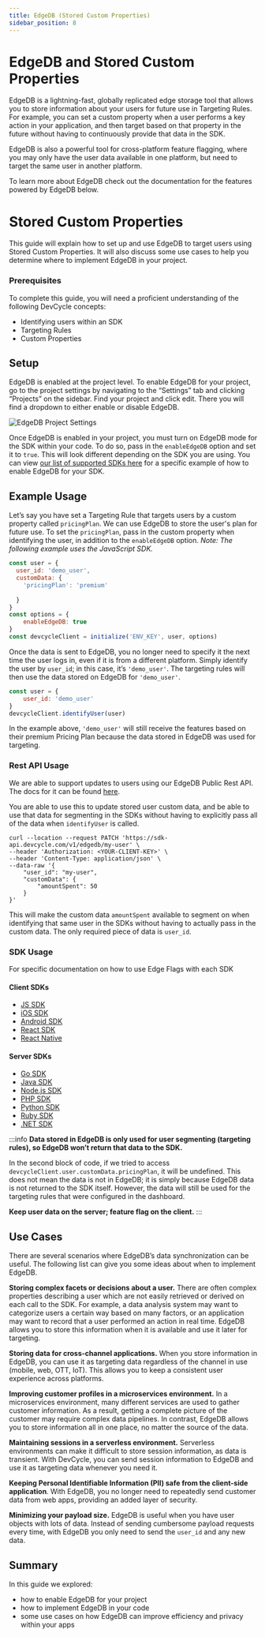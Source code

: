 ```yaml
---
title: EdgeDB (Stored Custom Properties)
sidebar_position: 8
---
```


# EdgeDB and Stored Custom Properties

EdgeDB is a lightning-fast, globally replicated edge storage tool that allows you to store information about your users for future use in Targeting Rules. For example, you can set a custom property when a user performs a key action in your application, and then target based on that property in the future without having to 
continuously provide that data in the SDK. 

EdgeDB is also a powerful tool for cross-platform feature flagging, where you may only have the user data available in one platform, but need to target the same user in another platform.

To learn more about EdgeDB check out the documentation for the features powered by EdgeDB below.

# Stored Custom Properties
This guide will explain how to set up and use EdgeDB to target users using Stored Custom Properties. It will also discuss some use cases to help you determine where to implement EdgeDB in your project.

### Prerequisites

To complete this guide, you will need a proficient understanding of the following DevCycle concepts:

- Identifying users within an SDK
- Targeting Rules
- Custom Properties

## Setup

EdgeDB is enabled at the project level. To enable EdgeDB for your project, go to the project settings by navigating to the “Settings” tab and clicking “Projects” on the sidebar. Find your project and click edit. There you will find a dropdown to either enable or disable EdgeDB.

![EdgeDB Project Settings](/august-2022-edgedb-project-settings.png)

Once EdgeDB is enabled in your project, you must turn on EdgeDB mode for the SDK within your code. To do so, pass in the `enableEdgeDB` option and set it to `true`. This will look different depending on the SDK you are using. You can view [our list of supported SDKs here](#sdk-usage) for a specific example of how to enable EdgeDB for your SDK.

## Example Usage

Let’s say you have set a Targeting Rule that targets users by a custom property called `pricingPlan`. We can use EdgeDB to store the user's plan for future use. To set the `pricingPlan`, pass in the custom property when identifying the user, in addition to the `enableEdgeDB` option. *Note: The following example uses the JavaScript SDK.*

```jsx
const user = {
  user_id: 'demo_user',
  customData: {
    'pricingPlan': 'premium'
  
  }
}
const options = {
	enableEdgeDB: true
}
const devcycleClient = initialize('ENV_KEY', user, options)
```

Once the data is sent to EdgeDB, you no longer need to specify it the next time the user logs in, even if it is from a different platform. Simply identify the user by `user_id`; in this case, it’s `'demo_user'`. The targeting rules will then use the data stored on EdgeDB for `'demo_user'`.

```jsx
const user = {
	user_id: 'demo_user'
}
devcycleClient.identifyUser(user)
```

In the example above, `'demo_user'` will still receive the features based on their premium Pricing Plan because the data stored in EdgeDB was used for targeting.

### Rest API Usage

We are able to support updates to users using our EdgeDB Public Rest API. The docs for it can be found [here](/bucketing-api/).

You are able to use this to update stored user custom data, and be able to use that data for segmenting in the SDKs without having to explicitly pass all of the data when `identifyUser` is called.

```
curl --location --request PATCH 'https://sdk-api.devcycle.com/v1/edgedb/my-user' \
--header 'Authorization: <YOUR-CLIENT-KEY>' \
--header 'Content-Type: application/json' \
--data-raw '{
    "user_id": "my-user",
    "customData": {
        "amountSpent": 50
    }
}'
```

This will make the custom data `amountSpent` available to segment on when identifying that same user in the SDKs without having to actually pass in the custom data. The only required piece of data is `user_id`.

### SDK Usage

For specific documentation on how to use Edge Flags with each SDK

#### Client SDKs
- [JS SDK](/sdk/client-side-sdks/javascript/javascript-usage#edgedb)
- [iOS SDK](/sdk/client-side-sdks/ios/ios-usage#edgedb)
- [Android SDK](/sdk/client-side-sdks/android/android-usage#edgedb)
- [React SDK](/sdk/client-side-sdks/react#edgedb)
- [React Native](/sdk/client-side-sdks/react-native/react-native-usage#edgedb)

#### Server SDKs
- [Go SDK](/sdk/server-side-sdks/go/go-usage#edgedb)
- [Java SDK](/sdk/server-side-sdks/java/java-usage#edgedb)
- [Node.js SDK](/sdk/server-side-sdks/node/node-usage#edgedb)
- [PHP SDK](/sdk/server-side-sdks/php/php-usage#edgedb)
- [Python SDK](/sdk/server-side-sdks/python/python-usage#edgedb)
- [Ruby SDK](/sdk/server-side-sdks/ruby/ruby-usage#edgedb)
- [.NET SDK](/sdk/server-side-sdks/dotnet/dotnet-usage#edgedb---cloud-only)

:::info
**Data stored in EdgeDB is only used for user segmenting (targeting rules), so EdgeDB won’t return that data to the SDK.**

In the second block of code, if we tried to access `devcycleClient.user.customData.pricingPlan`, it will be undefined. This does not mean the data is not in EdgeDB; it is simply because EdgeDB data is not returned to the SDK itself. However, the data will still be used for the targeting rules that were configured in the dashboard.

**Keep user data on the server; feature flag on the client.**
:::

## Use Cases

There are several scenarios where EdgeDB’s data synchronization can be useful. The following list can give you some ideas about when to implement EdgeDB.

**Storing complex facets or decisions about a user.** There are often complex properties describing a user which are not easily retrieved or derived on each call to the SDK. For example, a data analysis system may want to categorize users a certain way based on many factors, or an application may want to record that a user performed
an action in real time. EdgeDB allows you to store this information when it is available and use it later for targeting.

**Storing data for cross-channel applications.** When you store information in EdgeDB, you can use it as targeting data regardless of the channel in use (mobile, web, OTT, IoT). This allows you to keep a consistent user experience across platforms.

**Improving customer profiles in a microservices environment.** In a microservices environment, many different services are used to gather customer information. As a result, getting a complete picture of the customer may require complex data pipelines. In contrast, EdgeDB allows you to store information all in one place, no matter the source of the data.

**Maintaining sessions in a serverless environment.** Serverless environments can make it difficult to store session information, as data is transient. With DevCycle, you can send session information to EdgeDB and use it as targeting data whenever you need it. 

**Keeping Personal Identifiable Information (PII) safe from the client-side application**. With EdgeDB, you no longer need to repeatedly send customer data from web apps, providing an added layer of security.

**Minimizing your payload size.** EdgeDB is useful when you have user objects with lots of data. Instead of sending cumbersome payload requests every time, with EdgeDB you only need to send the `user_id` and any new data.

## Summary

In this guide we explored:

- how to enable EdgeDB for your project
- how to implement EdgeDB in your code
- some use cases on how EdgeDB can improve efficiency and privacy within your apps
